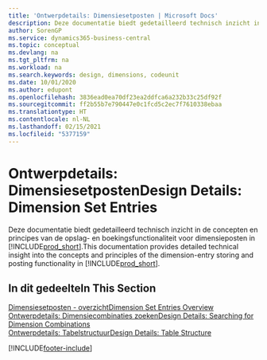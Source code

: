 ```yaml
---
title: 'Ontwerpdetails: Dimensiesetposten | Microsoft Docs'
description: Deze documentatie biedt gedetailleerd technisch inzicht in de concepten en principes die worden gebruikt om de opslag- en boekingsfunctie voor dimensieposten opnieuw te ontwerpen.
author: SorenGP
ms.service: dynamics365-business-central
ms.topic: conceptual
ms.devlang: na
ms.tgt_pltfrm: na
ms.workload: na
ms.search.keywords: design, dimensions, codeunit
ms.date: 10/01/2020
ms.author: edupont
ms.openlocfilehash: 3836ead0ea70df23ea2ddfca6a232b33c25df92f
ms.sourcegitcommit: ff2b55b7e790447e0c1fcd5c2ec7f7610338ebaa
ms.translationtype: HT
ms.contentlocale: nl-NL
ms.lasthandoff: 02/15/2021
ms.locfileid: "5377159"
---
```

# <a name="design-details-dimension-set-entries"></a><span data-ttu-id="a270d-103">Ontwerpdetails: Dimensiesetposten</span><span class="sxs-lookup"><span data-stu-id="a270d-103">Design Details: Dimension Set Entries</span></span>
<span data-ttu-id="a270d-104">Deze documentatie biedt gedetailleerd technisch inzicht in de concepten en principes van de opslag- en boekingsfunctionaliteit voor dimensieposten in [!INCLUDE[prod_short](includes/prod_short.md)].</span><span class="sxs-lookup"><span data-stu-id="a270d-104">This documentation provides detailed technical insight into the concepts and principles of the dimension-entry storing and posting functionality in [!INCLUDE[prod_short](includes/prod_short.md)].</span></span>

## <a name="in-this-section"></a><span data-ttu-id="a270d-105">In dit gedeelte</span><span class="sxs-lookup"><span data-stu-id="a270d-105">In This Section</span></span>  
[<span data-ttu-id="a270d-106">Dimensiesetposten - overzicht</span><span class="sxs-lookup"><span data-stu-id="a270d-106">Dimension Set Entries Overview</span></span>](design-details-dimension-set-entries-overview.md)  
[<span data-ttu-id="a270d-107">Ontwerpdetails: Dimensiecombinaties zoeken</span><span class="sxs-lookup"><span data-stu-id="a270d-107">Design Details: Searching for Dimension Combinations</span></span>](design-details-searching-for-dimension-combinations.md)  
[<span data-ttu-id="a270d-108">Ontwerpdetails: Tabelstructuur</span><span class="sxs-lookup"><span data-stu-id="a270d-108">Design Details: Table Structure</span></span>](design-details-table-structure.md)  


[!INCLUDE[footer-include](includes/footer-banner.md)]